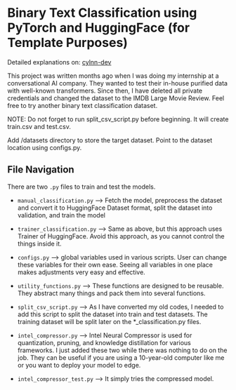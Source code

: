 # Binary Text Classification using PyTorch and HuggingFace (for Template Purposes)

Detailed explanations on: [cylnn-dev](https://cylnn-dev.github.io/)

This project was written months ago when I was doing my internship at a conversational AI company. They wanted to test their in-house purified data with well-known transformers. Since then, I have deleted all private credentials and changed the dataset to the IMDB Large Movie Review. Feel free to try another binary text classification dataset.

NOTE: Do not forget to run split_csv_script.py before beginning. It will create train.csv and test.csv.

Add /datasets directory to store the target dataset. Point to the dataset location using configs.py.

## File Navigation


There are two `.py` files to train and test the models.

- `manual_classification.py` --> Fetch the model, preprocess the dataset and convert it to HuggingFace Dataset format, split the dataset into validation, and train the model


- `trainer_classification.py` --> Same as above, but this approach uses Trainer of HuggingFace. Avoid this approach, as you cannot control the things inside it.


- `configs.py` --> global variables used in various scripts. User can change these variables for their own ease. Seeing all variables in one place makes adjustments very easy and effective.


- `utility_functions.py` --> These functions are designed to be reusable. They abstract many things and pack them into several functions.


- `split_csv_script.py` --> As I have converted my old codes, I needed to add this script to split the dataset into train and test datasets. The training dataset will be split later on the *_classification.py files.


- `intel_compressor.py` --> Intel Neural Compressor is used for quantization, pruning, and knowledge distillation for various frameworks. I just added these two while there was nothing to do on the job. They can be useful if you are using a 10-year-old computer like me or you want to deploy your model to edge.


- `intel_compressor_test.py` --> It simply tries the compressed model.

